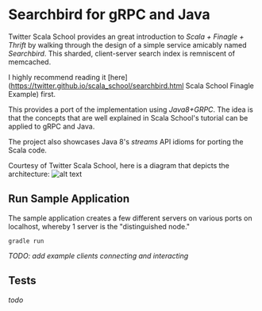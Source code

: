 # Searchbird for gRPC and Java

Twitter Scala School provides an great introduction to *Scala + Finagle + Thrift* by walking through the design of a simple service amicably named _Searchbird_. This sharded, client-server search index is remniscent of memcached.

I highly recommend reading it [here](https://twitter.github.io/scala_school/searchbird.html Scala School Finagle Example) first.

This provides a port of the implementation using *Java8+GRPC*. The idea is that the concepts that are well explained in Scala School's tutorial can be applied
to gRPC and Java.

The project also showcases Java 8's *streams* API idioms for porting the Scala code.

Courtesy of Twitter Scala School, here is a diagram that depicts the architecture:
![alt text](https://twitter.github.io/scala_school/searchbird-3.svg "Searchbird Architecture")

## Run Sample Application

The sample application creates a few different servers on various ports on localhost, whereby 1 server is the "distinguished node." 

`gradle run`

_TODO: add example clients connecting and interacting_

## Tests

_todo_

